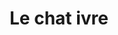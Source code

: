 ---
created-date:
title: "Le chat ivre"
description: "La proposition de tapas est assez complète : couteaux, calamars fris au chorizo, ils sont bons. Musique un peu forte, mais bon bar !"
lat: 48.855036990184
lon: 2.374960967514
address: "22 Rue des Taillandiers, 75011 Paris"
website: https://www.instagram.com/lechativre
tags: "bar bar-à-vins tapas"
image:
---
